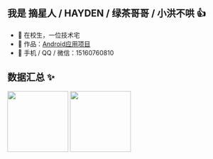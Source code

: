 ## 我是 摘星人 / HAYDEN / 绿茶哥哥 / 小洪不哄 👍

- 🐧 在校生，一位技术宅
- 🏡 作品：<a href="https://github.com/hongyoudan/HydAndroid" target="_blank">Android应用项目</a>
- 💬 手机 / QQ / 微信：15160760810

## 数据汇总 ✨

<img align="" height="137px" src="https://github-readme-stats.vercel.app/api?username=hongyoudan&hide_title=true&hide_border=true&show_icons=true&include_all_commits=true&line_height=21&bg_color=0,EC6C6C,FFD479,FFFC79,73FA79&theme=graywhite&locale=cn" />
<img align="" height="137px" src="https://github-readme-stats.vercel.app/api/top-langs/?username=hongyoudan&hide_title=true&hide_border=true&layout=compact&bg_color=0,73FA79,73FDFF,D783FF&theme=graywhite&locale=cn" />
